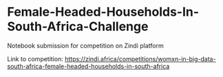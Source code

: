 # Female-Headed-Households-In-South-Africa-Challenge
Notebook submission for competition on Zindi platform


Link to competition: https://zindi.africa/competitions/womxn-in-big-data-south-africa-female-headed-households-in-south-africa
